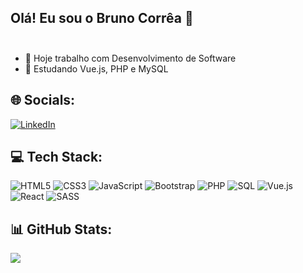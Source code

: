 ## Olá! Eu sou o Bruno Corrêa 👋<br><br>
- 🔭 Hoje trabalho com Desenvolvimento de Software<br> 
- 🌱 Estudando Vue.js, PHP e MySQL

## 🌐 Socials:
[![LinkedIn](https://img.shields.io/badge/LinkedIn-%230077B5.svg?logo=linkedin&logoColor=white)](https://www.linkedin.com/in/bruno-vitor-correa/) 

## 💻 Tech Stack:
![HTML5](https://img.shields.io/badge/html5-%23E34F26.svg?style=for-the-badge&logo=html5&logoColor=white) ![CSS3](https://img.shields.io/badge/css3-%231572B6.svg?style=for-the-badge&logo=css3&logoColor=white) ![JavaScript](https://img.shields.io/badge/javascript-%23323330.svg?style=for-the-badge&logo=javascript&logoColor=%23F7DF1E) ![Bootstrap](https://img.shields.io/badge/bootstrap-%23563D7C.svg?style=for-the-badge&logo=bootstrap&logoColor=white) ![PHP](https://img.shields.io/badge/php-%23777BB4.svg?style=for-the-badge&logo=php&logoColor=white) ![SQL](https://img.shields.io/badge/MySQL-005C84?style=for-the-badge&logo=mysql&logoColor=white) ![Vue.js](https://img.shields.io/badge/VUE.JS-000000?style=for-the-badge&logo=vuedotjs&logoColor=44E192) ![React](https://img.shields.io/badge/react-%2320232a.svg?style=for-the-badge&logo=react&logoColor=%2361DAFB) ![SASS](https://img.shields.io/badge/SASS-hotpink.svg?style=for-the-badge&logo=SASS&logoColor=white)
## 📊 GitHub Stats:
![](https://github-readme-stats.vercel.app/api/top-langs/?username=Bruno-Vitor&theme=dark&hide_border=false&include_all_commits=false&count_private=false&layout=compact)
